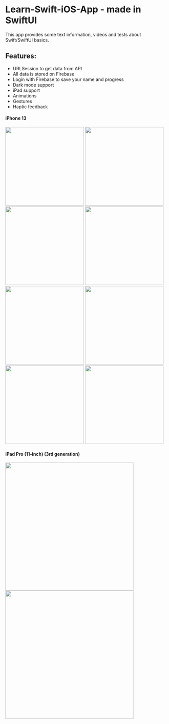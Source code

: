 # Learn-Swift-iOS-App - made in SwiftUI

This app provides some text information, videos and tests about Swift/SwiftUI basics.

## Features:
- URLSession to get data from API
- All data is stored on Firebase
- Login with Firebase to save your name and progress
- Dark mode support
- iPad support
- Animations
- Gestures
- Haptic feedback

#### iPhone 13
<img src="https://user-images.githubusercontent.com/33011419/184699708-cd52decc-4ee6-4594-b8dd-8026b2871dd7.png" width="245"> <img src="https://user-images.githubusercontent.com/33011419/184699711-2f16e717-d5c3-41d4-accb-24b2be410413.png" width="245"> <img src="https://user-images.githubusercontent.com/33011419/184699712-63504d85-f50b-4465-b8eb-c2929922ece1.png" width="245"> <img src="https://user-images.githubusercontent.com/33011419/184699714-ab0f06b5-cb16-449b-9a84-3427fe226650.png" width="245"> <img src="https://user-images.githubusercontent.com/33011419/184699715-4bdd829c-8494-477d-8ddf-d7ea929e539c.png" width="245"> <img src="https://user-images.githubusercontent.com/33011419/184699720-31659971-dc1a-4940-8ed0-e2051d0463cc.png" width="245"> <img src="https://user-images.githubusercontent.com/33011419/184699721-1bef041a-bea7-47a2-bfe7-b4f36004e4b3.png" width="245"> <img src="https://user-images.githubusercontent.com/33011419/184699723-68ca5e6f-5cd5-4bc4-91f1-d7ffd3c7150a.png" width="245">

#### iPad Pro (11-inch) (3rd generation)
<img src="https://user-images.githubusercontent.com/33011419/184700016-d6389d42-4dd8-4a40-b268-d73fa4eb525e.png" width="400"> <img src="https://user-images.githubusercontent.com/33011419/184700010-6251a3cd-4c07-494c-a82d-d8a552576b6c.png" width="400">



